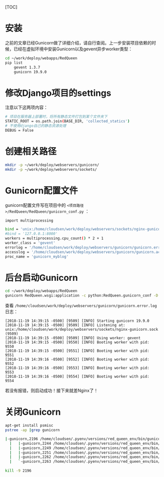 [TOC]

# 安装

之前的文章已经Gunicorn做了详细介绍，请自行查阅。上一步安装项目依赖的时候，已经在虚拟环境中安装Gunicorn以及gevent异步worker类型：  

```bash
cd ~/work/deploy/webapps/RedQueen
pip list
	gevent 1.3.7 
	gunicorn 19.9.0
```



# 修改Django项目的settings

注意以下这两项内容：  

```bash
# 项目在服务器上部署时，将所有静态文件打包到某个文件夹下
STATIC_ROOT = os.path.join(BASE_DIR, 'collected_statics')
# 不使用django自己的静态资源处理
DEBUG = False
```

# 创建相关路径

```bash
mkdir -p ~/work/deploy/webservers/gunicorn/
mkdir -p ~/work/deploy/webservers/sockets/
```

# Gunicorn配置文件

gunicorn配置文件写在项目中的 `<项目路径>/RedQueen/RedQueen/gunicorn_conf.py` ：  

```bash
import multiprocessing

bind = 'unix:/home/cloudsen/work/deploy/webservers/sockets/nginx-gunicorn.sock'
#bind = '127.0.0.1:8000'
workers = multiprocessing.cpu_count() * 2 + 1
worker_class = 'gevent'
errorlog = '/home/cloudsen/work/deploy/webservers/gunicorn/gunicorn.error.log'
accesslog = '/home/cloudsen/work/deploy/webservers/gunicorn/gunicorn.access.log'
proc_name = 'gunicorn_myblog'
```

# 后台启动Gunicorn

```bash
cd ~/work/deploy/webapps/RedQueen
gunicorn RedQueen.wsgi:application -c python:RedQueen.gunicorn_conf -D
```

  

查看 `/home/cloudsen/work/deploy/webservers/gunicorn/gunicorn.error.log` 日志：  

```
[2018-11-19 14:39:15 -0500] [9509] [INFO] Starting gunicorn 19.9.0
[2018-11-19 14:39:15 -0500] [9509] [INFO] Listening at: unix:/home/cloudsen/work/deploy/webservers/sockets/nginx-gunicorn.sock (9509)
[2018-11-19 14:39:15 -0500] [9509] [INFO] Using worker: gevent
[2018-11-19 14:39:15 -0500] [9550] [INFO] Booting worker with pid: 9550
[2018-11-19 14:39:15 -0500] [9551] [INFO] Booting worker with pid: 9551
[2018-11-19 14:39:16 -0500] [9552] [INFO] Booting worker with pid: 9552
[2018-11-19 14:39:16 -0500] [9553] [INFO] Booting worker with pid: 9553
[2018-11-19 14:39:16 -0500] [9554] [INFO] Booting worker with pid: 9554
```

若没有报错，则启动成功！接下来就差Nginx了！  

# 关闭Gunicorn

```bash
apt-get install psmisc
pstree -ap |grep gunicorn

|-gunicorn,2196 /home/cloudsen/.pyenv/versions/red_queen_env/bin/gunicornRedQuee
  |   |-gunicorn,2244 /home/cloudsen/.pyenv/versions/red_queen_env/bin/gunicornRedQuee
  |   |-gunicorn,2249 /home/cloudsen/.pyenv/versions/red_queen_env/bin/gunicornRedQuee
  |   |-gunicorn,2251 /home/cloudsen/.pyenv/versions/red_queen_env/bin/gunicornRedQuee
  |   |-gunicorn,2262 /home/cloudsen/.pyenv/versions/red_queen_env/bin/gunicornRedQuee
  |   `-gunicorn,2263 /home/cloudsen/.pyenv/versions/red_queen_env/bin/gunicornRedQuee
  
kill -9 2196
```


